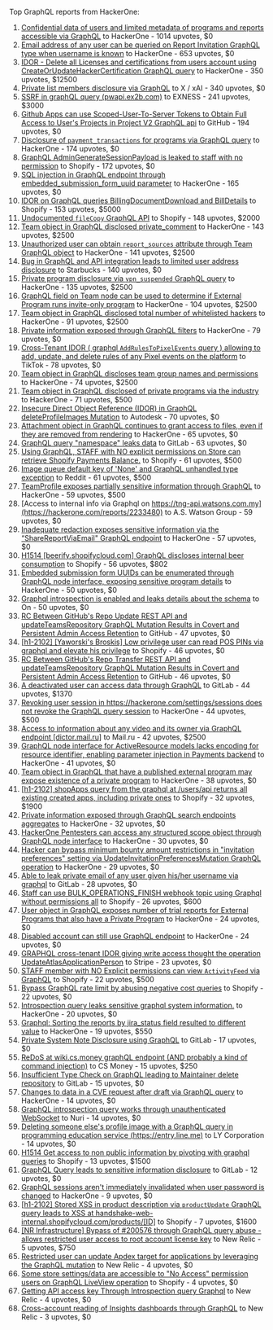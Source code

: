 Top GraphQL reports from HackerOne:

1. [Confidential data of users and limited metadata of programs and reports accessible via GraphQL](https://hackerone.com/reports/489146) to HackerOne - 1014 upvotes, $0
2. [Email address of any user can be queried on Report Invitation GraphQL type when username is known](https://hackerone.com/reports/792927) to HackerOne - 653 upvotes, $0
3. [IDOR - Delete all Licenses and certifications from users account using CreateOrUpdateHackerCertification GraphQL query](https://hackerone.com/reports/2122671) to HackerOne - 350 upvotes, $12500
4. [Private list members disclosure via GraphQL](https://hackerone.com/reports/885539) to X / xAI - 340 upvotes, $0
5. [SSRF in graphQL query (pwapi.ex2b.com)](https://hackerone.com/reports/1864188) to EXNESS - 241 upvotes, $3000
6. [Github Apps can use Scoped-User-To-Server Tokens to Obtain Full Access to User's Projects in Project V2 GraphQL api](https://hackerone.com/reports/1711938) to GitHub - 194 upvotes, $0
7. [Disclosure of `payment_transactions` for programs via GraphQL query](https://hackerone.com/reports/707433) to HackerOne - 174 upvotes, $0
8. [GraphQL AdminGenerateSessionPayload is leaked to staff with no permission](https://hackerone.com/reports/898528) to Shopify - 172 upvotes, $0
9. [SQL injection in GraphQL endpoint through embedded_submission_form_uuid parameter](https://hackerone.com/reports/435066) to HackerOne - 165 upvotes, $0
10. [IDOR on GraphQL queries BillingDocumentDownload and BillDetails](https://hackerone.com/reports/2207248) to Shopify - 153 upvotes, $5000
11. [Undocumented `fileCopy` GraphQL API](https://hackerone.com/reports/981472) to Shopify - 148 upvotes, $2000
12. [Team object in GraphQL disclosed private_comment](https://hackerone.com/reports/978143) to HackerOne - 143 upvotes, $2500
13. [Unauthorized user can obtain `report_sources` attribute through Team GraphQL object](https://hackerone.com/reports/770209) to HackerOne - 141 upvotes, $2500
14. [Bug in GraphQL and API integration leads to limited user address disclosure](https://hackerone.com/reports/473742) to Starbucks - 140 upvotes, $0
15. [Private program disclosure via `vpn_suspended` GraphQL query](https://hackerone.com/reports/715192) to HackerOne - 135 upvotes, $2500
16. [GraphQL field on Team node can be used to determine if External Program runs invite-only program](https://hackerone.com/reports/877642) to HackerOne - 104 upvotes, $2500
17. [Team object in GraphQL disclosed total number of whitelisted hackers](https://hackerone.com/reports/342978) to HackerOne - 91 upvotes, $2500
18. [Private information exposed through GraphQL filters](https://hackerone.com/reports/645299) to HackerOne - 79 upvotes, $0
19. [Cross-Tenant IDOR ( graphql `AddRulesToPixelEvents` query ) allowing to add, update, and delete rules of any Pixel events on the platform](https://hackerone.com/reports/984965) to TikTok - 78 upvotes, $0
20. [Team object in GraphQL discloses team group names and permissions](https://hackerone.com/reports/343464) to HackerOne - 74 upvotes, $2500
21. [Team object in GraphQL disclosed of private programs via the industry](https://hackerone.com/reports/707406) to HackerOne - 71 upvotes, $500
22. [Insecure Direct Object Reference (IDOR) in GraphQL deleteProfileImages Mutation](https://hackerone.com/reports/2968039) to Autodesk - 70 upvotes, $0
23. [Attachment object in GraphQL continues to grant access to files, even if they are removed from rendering](https://hackerone.com/reports/1132606) to HackerOne - 65 upvotes, $0
24. [GraphQL query "namespace" leaks data](https://hackerone.com/reports/614355) to GitLab - 63 upvotes, $0
25. [Using GraphQL, STAFF with NO explicit permissions on Store can retrieve Shopify Payments Balance.](https://hackerone.com/reports/417170) to Shopify - 61 upvotes, $500
26. [Image queue default key of 'None' and GraphQL unhandled type exception](https://hackerone.com/reports/996041) to Reddit - 61 upvotes, $500
27. [TeamProfile exposes partially sensitive information through GraphQL](https://hackerone.com/reports/389600) to HackerOne - 59 upvotes, $500
28. [Access to internal info via Graphql on https://tng-api.watsons.com.my](https://hackerone.com/reports/2233480) to A.S. Watson Group  - 59 upvotes, $0
29. [Inadequate redaction exposes sensitive information via the “ShareReportViaEmail" GraphQL endpoint](https://hackerone.com/reports/2357012) to HackerOne - 57 upvotes, $0
30. [H1514 [beerify.shopifycloud.com] GraphQL discloses internal beer consumption](https://hackerone.com/reports/419883) to Shopify - 56 upvotes, $802
31. [Embedded submission form UUIDs can be enumerated through GraphQL node interface, exposing sensitive program details](https://hackerone.com/reports/447930) to HackerOne - 50 upvotes, $0
32. [Graphql introspection is enabled and leaks details about the schema](https://hackerone.com/reports/1132803) to On  - 50 upvotes, $0
33. [RC Between GitHub's Repo Update REST API and updateTeamsRepository GraphQL Mutation Results in Covert and Persistent Admin Access Retention](https://hackerone.com/reports/2357443) to GitHub - 47 upvotes, $0
34. [[h1-2102] [Yaworski's Broskis] Low privilege user can read POS PINs via graphql and elevate his privilege](https://hackerone.com/reports/1091303) to Shopify - 46 upvotes, $0
35. [RC Between GitHub's Repo Transfer REST API and updateTeamsRepository GraphQL Mutation Results in Covert and Persistent Admin Access Retention](https://hackerone.com/reports/2216036) to GitHub - 46 upvotes, $0
36. [A deactivated user can access data through GraphQL](https://hackerone.com/reports/1192460) to GitLab - 44 upvotes, $1370
37. [Revoking user session in https://hackerone.com/settings/sessions does not revoke the GraphQL query session](https://hackerone.com/reports/417382) to HackerOne - 44 upvotes, $500
38. [Access to information about any video and its owner via GraphQL endpoint [dictor.mail.ru]](https://hackerone.com/reports/924914) to Mail.ru - 42 upvotes, $2500
39. [GraphQL node interface for ActiveResource models lacks encoding for resource identifier, enabling parameter injection in Payments backend](https://hackerone.com/reports/800231) to HackerOne - 41 upvotes, $0
40. [Team object in GraphQL that have a published external program may expose existence of a private program](https://hackerone.com/reports/347937) to HackerOne - 38 upvotes, $0
41. [[h1-2102] shopApps query from the graphql at /users/api returns all existing created apps, including private ones](https://hackerone.com/reports/1085332) to Shopify - 32 upvotes, $1900
42. [Private information exposed through GraphQL search endpoints aggregates](https://hackerone.com/reports/1838329) to HackerOne - 32 upvotes, $0
43. [HackerOne Pentesters can access any structured scope object through GraphQL node interface](https://hackerone.com/reports/781150) to HackerOne - 30 upvotes, $0
44. [Hacker can bypass minimum bounty amount restrictions in "invitation preferences" setting via UpdateInvitationPreferencesMutation GraphQL operation](https://hackerone.com/reports/981036) to HackerOne - 29 upvotes, $0
45. [Able to leak private email of any user given his/her username via graphql](https://hackerone.com/reports/972355) to GitLab - 28 upvotes, $0
46. [Staff  can use BULK_OPERATIONS_FINISH webhook topic using Graphql without permissions all](https://hackerone.com/reports/1350095) to Shopify - 26 upvotes, $600
47. [User object in GraphQL exposes number of trial reports for External Programs that also have a Private Program](https://hackerone.com/reports/350964) to HackerOne - 24 upvotes, $0
48. [Disabled account can still use GraphQL endpoint](https://hackerone.com/reports/608656) to HackerOne - 24 upvotes, $0
49. [GRAPHQL cross-tenant IDOR giving write access thought the operation UpdateAtlasApplicationPerson](https://hackerone.com/reports/1066203) to Stripe - 23 upvotes, $0
50. [STAFF member with NO Explicit permissions can view `ActivityFeed` via GraphQL](https://hackerone.com/reports/528940) to Shopify - 22 upvotes, $500
51. [Bypass GraphQL rate limit by abusing negative cost queries](https://hackerone.com/reports/481518) to Shopify - 22 upvotes, $0
52. [Introspection query leaks sensitive graphql system information.](https://hackerone.com/reports/291531) to HackerOne - 20 upvotes, $0
53. [Graphql: Sorting the reports by jira_status field resulted to different value](https://hackerone.com/reports/955286) to HackerOne - 19 upvotes, $550
54. [Private System Note Disclosure using GraphQL](https://hackerone.com/reports/633001) to GitLab - 17 upvotes, $0
55. [ReDoS at wiki.cs.money graphQL endpoint (AND probably a kind of command injection)](https://hackerone.com/reports/1000567) to CS Money - 15 upvotes, $250
56. [Insufficient Type Check on GraphQL leading to Maintainer delete repository](https://hackerone.com/reports/858671) to GitLab - 15 upvotes, $0
57. [Changes to data in a CVE request after draft via GraphQL query](https://hackerone.com/reports/813300) to HackerOne - 14 upvotes, $0
58. [GraphQL introspection query works through unauthenticated WebSocket](https://hackerone.com/reports/862835) to Nuri - 14 upvotes, $0
59. [Deleting someone else's profile image with a GraphQL query in programming education service (https://entry.line.me)](https://hackerone.com/reports/952095) to LY Corporation - 14 upvotes, $0
60. [H1514 Get access to non public information by pivoting with graphql queries](https://hackerone.com/reports/423388) to Shopify - 13 upvotes, $1500
61. [GraphQL Query leads to sensitive information disclosure](https://hackerone.com/reports/985124) to GitLab - 12 upvotes, $0
62. [GraphQL sessions aren't immediately invalidated when user password is changed](https://hackerone.com/reports/283847) to HackerOne - 9 upvotes, $0
63. [[h1-2102] Stored XSS in product description via `productUpdate` GraphQL query leads to XSS at handshake-web-internal.shopifycloud.com/products/[ID]](https://hackerone.com/reports/1085546) to Shopify - 7 upvotes, $1600
64. [[NR Infrastructure] Bypass of #200576 through GraphQL query abuse - allows restricted user access to root account license key](https://hackerone.com/reports/276174) to New Relic - 5 upvotes, $750
65. [Restricted user can update Apdex target for applications by leveraging the GraphQL mutation](https://hackerone.com/reports/776449) to New Relic - 4 upvotes, $0
66. [Some store settings/data are accessible to "No Access" permission users on GraphQL LiveView operation](https://hackerone.com/reports/409973) to Shopify - 4 upvotes, $0
67. [Getting API access key Through  Introspection query Graphql](https://hackerone.com/reports/969456) to New Relic - 4 upvotes, $0
68. [Cross-account reading of Insights dashboards through GraphQL](https://hackerone.com/reports/765565) to New Relic - 3 upvotes, $0
